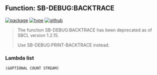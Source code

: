 ## Function: SB-DEBUG:BACKTRACE
[![package](https://img.shields.io/badge/Package-SB--DEBUG-5f9ea0.svg?style=social&colorA=999999)](../) [![type](https://img.shields.io/badge/Type-Function-5f9ea0.svg?style=social&colorA=999999)](../#function) [![github](https://img.shields.io/badge/GitHub-View_the_source-5f9ea0.svg?style=social&colorA=999999&logo=github)](https://github.com/sbcl/sbcl/blob/master/src/code/debug.lisp/) 

> The function SB-DEBUG:BACKTRACE has been deprecated as of SBCL version 1.2.15.
> 
> Use SB-DEBUG:PRINT-BACKTRACE instead.

### Lambda list
```
(&OPTIONAL COUNT STREAM)
```
